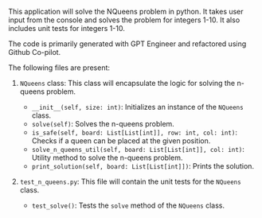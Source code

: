 This application will solve the NQueens problem in python. It takes user input from the console and solves the problem for integers 1-10. It also includes unit tests for integers 1-10. 

The code is primarily generated with GPT Engineer and refactored using Github Co-pilot.

The following files are present:

1. `NQueens` class: This class will encapsulate the logic for solving the n-queens problem.
    - `__init__(self, size: int)`: Initializes an instance of the `NQueens` class.
    - `solve(self)`: Solves the n-queens problem.
    - `is_safe(self, board: List[List[int]], row: int, col: int)`: Checks if a queen can be placed at the given position.
    - `solve_n_queens_util(self, board: List[List[int]], col: int)`: Utility method to solve the n-queens problem.
    - `print_solution(self, board: List[List[int]])`: Prints the solution.

2. `test_n_queens.py`: This file will contain the unit tests for the `NQueens` class.
    - `test_solve()`: Tests the `solve` method of the `NQueens` class.

